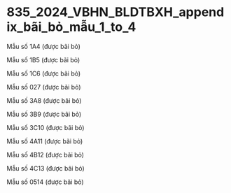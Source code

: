 # 835_2024_VBHN_BLDTBXH_appendix_bãi_bỏ_mẫu_1_to_4

Mẫu số 1A4 (được bãi bỏ)

Mẫu số 1B5 (được bãi bỏ)

Mẫu số 1C6 (được bãi bỏ)

Mẫu số 027 (được bãi bỏ)

Mẫu số 3A8 (được bãi bỏ)

Mẫu số 3B9 (được bãi bỏ)

Mẫu số 3C10 (được bãi bỏ)

Mẫu số 4A11 (được bãi bỏ)

Mẫu số 4B12 (được bãi bỏ)

Mẫu số 4C13 (được bãi bỏ)

Mẫu số 0514 (được bãi bỏ)